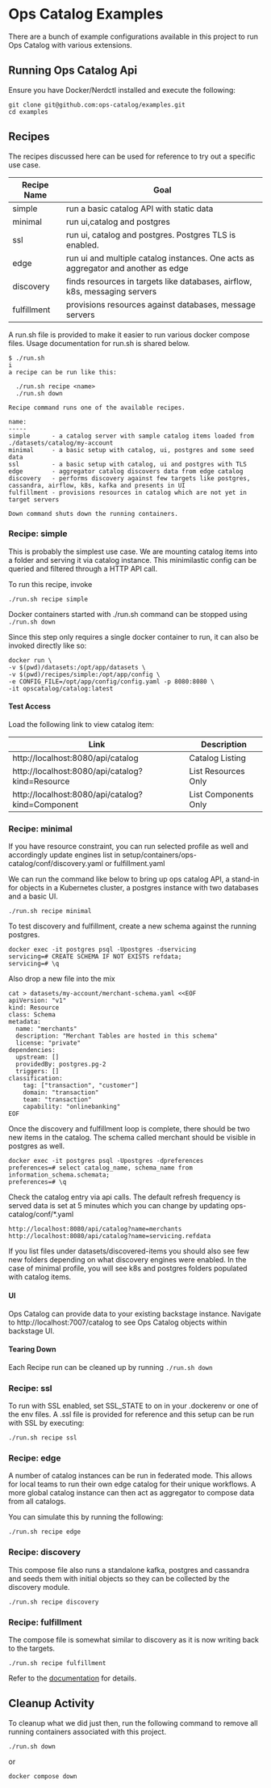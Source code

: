 # Ops Catalog Examples
There are a bunch of example configurations available in this project to run Ops Catalog with various extensions.

## Running Ops Catalog Api
Ensure you have Docker/Nerdctl installed and execute the following:

```shell
git clone git@github.com:ops-catalog/examples.git
cd examples
```

## Recipes
The recipes discussed here can be used for reference to try out a specific use case.

|Recipe Name|Goal|
|---|---|
|simple|run a basic catalog API with static data|
|minimal|run ui,catalog and postgres|
|ssl|run ui, catalog and postgres. Postgres TLS is enabled.|
|edge|run ui and multiple catalog instances. One acts as aggregator and another as edge|
|discovery|finds resources in targets like databases, airflow, k8s, messaging servers|
|fulfillment|provisions resources against databases, message servers|

A run.sh file is provided to make it easier to run various docker compose files. Usage documentation for run.sh is shared below.

```shell
$ ./run.sh                                                                                                                 i
a recipe can be run like this:

  ./run.sh recipe <name>
  ./run.sh down

Recipe command runs one of the available recipes.

name:
-----
simple      - a catalog server with sample catalog items loaded from ./datasets/catalog/my-account
minimal     - a basic setup with catalog, ui, postgres and some seed data
ssl         - a basic setup with catalog, ui and postgres with TLS
edge        - aggregator catalog discovers data from edge catalog
discovery   - performs discovery against few targets like postgres, cassandra, airflow, k8s, kafka and presents in UI
fulfillment - provisions resources in catalog which are not yet in target servers

Down command shuts down the running containers.

```

### Recipe: simple
This is probably the simplest use case. We are mounting catalog items into a folder and serving it via catalog instance. This minimilastic config can be queried and filtered through a HTTP API call.

To run this recipe, invoke

```shell
./run.sh recipe simple
```

Docker containers started with ./run.sh command can be stopped using ```./run.sh down```

Since this step only requires a single docker container to run, it can also be invoked directly like so:

```shell
docker run \
-v $(pwd)/datasets:/opt/app/datasets \
-v $(pwd)/recipes/simple:/opt/app/config \
-e CONFIG_FILE=/opt/app/config/config.yaml -p 8080:8080 \
-it opscatalog/catalog:latest
```

#### Test Access
Load the following link to view catalog item:

|Link|Description|
|---|---|
|http://localhost:8080/api/catalog| Catalog Listing|
|http://localhost:8080/api/catalog?kind=Resource| List Resources Only|
|http://localhost:8080/api/catalog?kind=Component|List Components Only|


### Recipe: minimal
If you have resource constraint, you can run selected profile as well and accordingly update engines list in setup/containers/ops-catalog/conf/discovery.yaml or fulfillment.yaml

We can run the command like below to bring up ops catalog API, a stand-in for objects in a Kubernetes cluster,  a postgres instance with two databases and a basic UI.

```shell
./run.sh recipe minimal
```



To test discovery and fulfillment, create a new schema against the running postgres.

```shell
docker exec -it postgres psql -Upostgres -dservicing 
servicing=# CREATE SCHEMA IF NOT EXISTS refdata;
servicing=# \q
```

Also drop a new file into the mix

```shell
cat > datasets/my-account/merchant-schema.yaml <<EOF
apiVersion: "v1"
kind: Resource
class: Schema
metadata:
  name: "merchants"
  description: "Merchant Tables are hosted in this schema"
  license: "private"
dependencies:
  upstream: []
  providedBy: postgres.pg-2
  triggers: []
classification:
    tag: ["transaction", "customer"]
    domain: "transaction"
    team: "transaction"
    capability: "onlinebanking"
EOF
```

Once the discovery and fulfillment loop is complete, there should be two new items in the catalog.
The schema called merchant should be visible in postgres as well.

```shell
docker exec -it postgres psql -Upostgres -dpreferences
preferences=# select catalog_name, schema_name from information_schema.schemata;
preferences=# \q
```


Check the catalog entry via api calls. The default refresh frequency is served data is set at 5 minutes which you can change by updating ops-catalog/conf/*.yaml

```shell 
http://localhost:8080/api/catalog?name=merchants
http://localhost:8080/api/catalog?name=servicing.refdata
```

If you list files under datasets/discovered-items you should also see few new folders depending on what discovery engines were enabled. In the case of minimal profile, you will see k8s and postgres folders populated with catalog items. 

#### UI
Ops Catalog can provide data to your existing backstage instance. Navigate to http://localhost:7007/catalog to see Ops Catalog objects within backstage UI.


#### Tearing Down
Each Recipe run can be cleaned up by running ```./run.sh down```

### Recipe: ssl

To run with SSL enabled, set SSL_STATE to on in your .dockerenv or one of the env files. A .ssl file is provided for reference and this setup can be run with SSL by executing:

```shell
./run.sh recipe ssl
```

### Recipe: edge
A number of catalog instances can be run in federated mode. This allows for local teams to run their own edge catalog for their unique workflows. A more global catalog instance can then act as aggregator to compose data from all catalogs.

You can simulate this by running the following:

```shell
./run.sh recipe edge
```


### Recipe: discovery
This compose file also runs a standalone kafka, postgres and cassandra and seeds them with initial objects so they can be collected by the discovery module.

```shell
./run.sh recipe discovery
```

### Recipe: fulfillment
The compose file is somewhat similar to discovery as it is now writing back to the targets.

```shell
./run.sh recipe fulfillment
```


Refer to the [documentation](https://ops-catalog.github.io/specification) for details.

## Cleanup Activity
To cleanup what we did just then, run the following command to remove all running containers associated with this project.

```shell
./run.sh down
```

or

```shell
docker compose down
```
